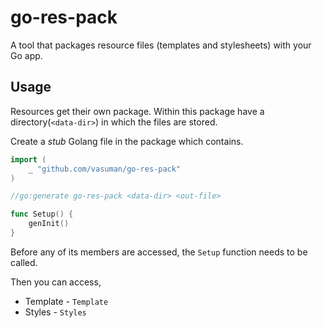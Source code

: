 # go-res-pack

A tool that packages resource files (templates and stylesheets) with
your Go app.

## Usage

Resources get their own package. Within this package have a
directory(`<data-dir>`) in which the files are stored.

Create a _stub_ Golang file in the package which contains.

```go
import (
    _ "github.com/vasuman/go-res-pack"
)

//go:generate go-res-pack <data-dir> <out-file>

func Setup() {
    genInit()
}
```

Before any of its members are accessed, the `Setup` function needs to
be called.

Then you can access,

* Template - `Template`
* Styles - `Styles`
